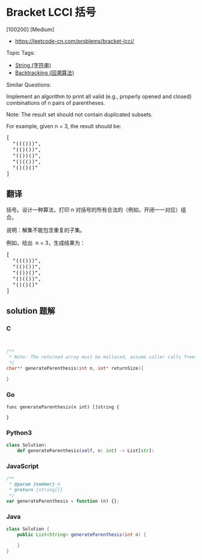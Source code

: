 # Bracket LCCI 括号

[100200] [Medium]

- https://leetcode-cn.com/problems/bracket-lcci/

Topic Tags:

- [String (字符串)](https://leetcode-cn.com/tag/string/)
- [Backtracking (回溯算法)](https://leetcode-cn.com/tag/backtracking/)

Similar Questions:

Implement an algorithm to print all valid (e.g., properly opened and closed) combinations of n pairs of parentheses.

Note: The result set should not contain duplicated subsets.

For example, given n = 3, the result should be:

<pre>[
  "((()))",
  "(()())",
  "(())()",
  "()(())",
  "()()()"
]
</pre>

## 翻译

括号。设计一种算法，打印 n 对括号的所有合法的（例如，开闭一一对应）组合。

说明：解集不能包含重复的子集。

例如，给出  n = 3，生成结果为：

<pre>[
  "((()))",
  "(()())",
  "(())()",
  "()(())",
  "()()()"
]
</pre>

## solution 题解

### C

```c


/**
 * Note: The returned array must be malloced, assume caller calls free().
 */
char** generateParenthesis(int n, int* returnSize){

}


```

### Go

```golang
func generateParenthesis(n int) []string {

}
```

### Python3

```python
class Solution:
    def generateParenthesis(self, n: int) -> List[str]:
```

### JavaScript

```javascript
/**
 * @param {number} n
 * @return {string[]}
 */
var generateParenthesis = function (n) {};
```

### Java

```java
class Solution {
    public List<String> generateParenthesis(int n) {

    }
}
```
